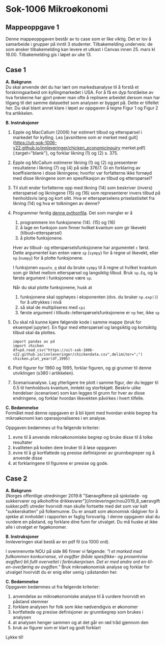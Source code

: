 
# Sok-1006 Mikroøkonomi

## Mappeoppgave 1    

Denne mappeoppgaven består av to case som er like viktig. Det er lov å samarbeide i grupper på inntil 3 studenter. Tilbakemelding underveis: de som ønsker tilbakemelding kan levere et utkast i Canvas innen 25. mars kl 16.00. Tilbakemelding gis i løpet av uke 13.  

## Case 1    

**A. Bakgrunn**       
Du skal anvende det du har lært om markedsanalyse til å forstå et forskningsarbeid om kyllingmarkedet i USA. For å få en dyp forståelse av hva forskerne har gjort prøver man ofte å replisere arbeidet dersom man har tilgang til det samme datasettet som analysen er bygget på. Dette er tilfellet her. Du skal blant annet klare i løpet av oppgaven å tegne Figur 1 og Figur 2 fra artikkelen.    

**B. Instruksjoner**       
1. Epple og MacCallum (2006) har estimert tilbud og etterspørsel i markedet for kylling. Les [avsnittene som er merket med gult](https://uit-sok-1006-v22.github.io/innleveringer/chicken_economicinquiry merket.pdf){:target="blank"}, og forklar likning (1) og (2) s. 375.

2. Epple og McCallum estimerer likning (1) og (2) og presenterer resultatene i likning (7) og (4) på side 376/7. Gi en forklaring av koeffisientene i disse likningene; hvorfor var forfatterne ikke fornøyd med disse likningene som en spesifikasjon av tilbud og etterspørsel?   

3. Til slutt ender forfatterne opp med likning (14) som beskriver (invers) etterspørsel og likningene (15) og (16) som representerer invers tilbud på henholdsvis lang og kort sikt. Hva er etterspørselens priselastisitet fra likning (14) og hva er tolkningen av denne?


4. Programmer ferdig [denne pythonfila](https://uit-sok-1006-v22.github.io/innleveringer/chicken.py). Det som mangler er å 

    1. programmere inn funksjonene (14). (15) og (16)
    2. å lage en funksjon som finner hvilket kvantum som gir likevekt (tilbud=etterspørsel) 
    2. å plotte funksjonene. 

    Hver av tilbud- og etterspørselsfunksjonene har argumentet `c` først. Dette argumentet kan enten være `sp` (`sympy`) for å regne ut likevekt, eller `np` (`numpy`) for å plotte funksjonene. 
    
    I funksjonen `equate_q` skal du bruke `sympy` til å regne ut hvilket kvantum som gir likhet mellom etterspørsel og langsiktig tilbud. Bruk `sp.Eq`, og la første argument i funksjonene være `sp`.
    
    Når du skal plotte funksjonene, husk at
    
    1. funksjonene skal opphøyes i eksponenten (dvs. du bruker `np.exp()`) for å uttrykkes i nivå
    2. så skal de multipliseres med `cpi`
    3. første argument i tilbuds-/etterspørselsfunksjonene er `np` her, ikke `sp`
    
5. Du skal nå kunne kjøre følgende kode i samme mappe (bruk for eksempel jupyter). En figur med etterspørsel og langsiktig og kortsiktig tilbud skal da plottes. 
    
    ```
    import pandas as pd
    import chicken
    df=pd.read_csv("https://uit-sok-1006-v22.github.io/innleveringer/chickendata.csv",delimiter=";")
    chicken.plot_year(df,1995)
    ```
    
6. Plott figurer for 1960 og 1995, forklar figuren, og gi grunner til denne utviklingen (s380 i artikkelen).   

7. Scenarioanalyse. Lag ytterligere tre plott i samme figur, der du legger til 0.5 til henholdsvis kvantum, inntekt og storfekjøtt. Beskriv ulike hendelser (scenarioer) som kan legges til grunn for hver av disse endringene, og forklar hvordan likevekten påvirkes i hvert tilfelle.
   

**C. Bedømmelse**    
Formålet med denne oppgaven er å bli kjent med hvordan enkle begrep fra mikroøkonomi kan operasjonaliseres i en analyse. 

Oppgaven bedømmes ut fra følgende kriterier:

1. evne til å anvende mikroøkonomiske begrep og bruke disse til å tolke resultater
2. kvaliteten på koden dere bruker til å løse oppgaven
3. evne til å gi kortfattede og presise definisjoner av grunnbegreper og å anvende disse
4. at forklaringene til figurene er presise og gode. 
 

## Case 2    

**A. Bakgrunn**     
[Norges offentlige utredninger 2019:8 "Særavgiftene på sjokolade- og sukkervarer og alkoholfrie drikkevarer"](/innleveringer/nou2019_8_særavgift sukker.pdf) utreder hvorvidt man skulle fortsette med det som var kalt "sukkerskatten" på folkemunne. Du er ansatt som økonomisk rådgiver for å sjekke at innholdet i rapporten er faglig forsvarlig. I denne oppgaven skal du vurdere en påstand, og forklare dine funn for utvalget. Du må huske at ikke alle i utvalget er fagøkonomer.   

**B. Instruksjoner**      
Innleveringen skal bestå av en pdf fil (ca 1000 ord).  

I ovennenvnte NOU på side 86 finner vi følgende: *"I et marked med fullkommen konkurranse, vil avgifter (både spesifikke- og prosentvise avgifter) bli fullt overveltet i forbrukerprisen. Det er med andre ord en-til-en-overføring av avgiften."*  Bruk mikroøkonomisk analyse og forklar for utvalget hvorvidt du er enig eller uenig i påstanden her. 

**C. Bedømmelse**     
Oppgaven bedømmes ut fra følgende kriterier:    

1. anvendelse av mikroøkonomiske analyse til å vurdere hvorvidt en påstand stemmer     
2. forklare analysen for folk som ikke nødvendigvis er økonomer   
3. kortfattede og presise definisjoner av grunnbegrep som brukes i analysen
4. at analysen henger sammen og at det går en rød tråd gjennom den
5. bruk av figurer som er klart og godt forklart  
   




Lykke til!



